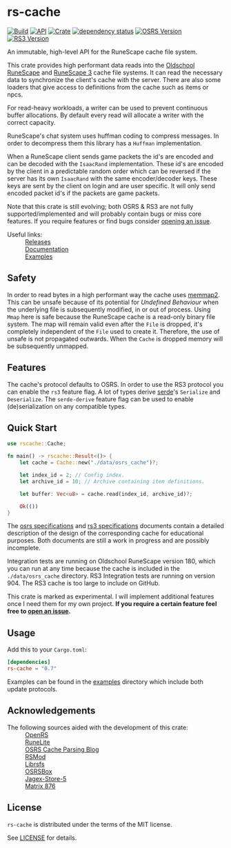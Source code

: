 # rs-cache
[![Build](https://github.com/jimvdl/rs-cache/workflows/build/badge.svg)](https://github.com/jimvdl/rs-cache)
[![API](https://docs.rs/rs-cache/badge.svg)](https://docs.rs/rs-cache)
[![Crate](https://img.shields.io/crates/v/rs-cache)](https://crates.io/crates/rs-cache)
[![dependency status](https://deps.rs/repo/github/jimvdl/rs-cache/status.svg)](https://deps.rs/repo/github/jimvdl/rs-cache)
[![OSRS Version](https://img.shields.io/badge/OSRS-180-blue)]()
[![RS3 Version](https://img.shields.io/badge/RS3-904-blue)]()

An immutable, high-level API for the RuneScape cache file system.

This crate provides high performant data reads into the [Oldschool RuneScape](https://oldschool.runescape.com/) and [RuneScape 3](https://www.runescape.com/) cache file systems. It can read the necessary data to synchronize the client's cache with the server. There are also some loaders that give access to definitions from the cache such as items or npcs. 

For read-heavy workloads, a writer can be used to prevent continuous buffer allocations.
By default every read will allocate a writer with the correct capacity.

RuneScape's chat system uses huffman coding to compress messages. In order to decompress them this library has
a `Huffman` implementation.

When a RuneScape client sends game packets the id's are encoded and can be decoded with the `IsaacRand`
implementation. These id's are encoded by the client in a predictable random order which can be reversed if
the server has its own `IsaacRand` with the same encoder/decoder keys. These keys are sent by the client
on login and are user specific. It will only send encoded packet id's if the packets are game packets.

Note that this crate is still evolving; both OSRS & RS3 are not fully supported/implemented and
will probably contain bugs or miss core features. If you require features or find bugs consider [opening
an issue](https://github.com/jimvdl/rs-cache/issues/new).

Useful links:\
&nbsp;&nbsp;&nbsp;&nbsp;&nbsp;&nbsp;<img src="https://oldschool.runescape.wiki/images/thumb/5/5d/Fire_rune_detail.png/800px-Fire_rune_detail.png?07ed5" width="10"> &nbsp;[Releases](https://github.com/jimvdl/rs-cache/tags)\
&nbsp;&nbsp;&nbsp;&nbsp;&nbsp;&nbsp;<img src="https://oldschool.runescape.wiki/images/thumb/7/74/Water_rune_detail.png/800px-Water_rune_detail.png?4e790" width="10"> &nbsp;[Documentation](https://docs.rs/rs-cache)\
&nbsp;&nbsp;&nbsp;&nbsp;&nbsp;&nbsp;<img src="https://oldschool.runescape.wiki/images/thumb/e/ef/Nature_rune_detail.png/800px-Nature_rune_detail.png?a062f" width="10"> &nbsp;[Examples](examples/)

## Safety

In order to read bytes in a high performant way the cache uses [memmap2](https://crates.io/crates/memmap2). This can be unsafe because of its potential for _Undefined Behaviour_ when the underlying file is subsequently modified, in or out of process. Using `Mmap` here is safe because the RuneScape cache is a read-only binary file system. The map will remain valid even after the `File` is dropped, it's completely independent of the `File` used to create it. Therefore, the use of unsafe is not propagated outwards. When the `Cache` is dropped memory will be subsequently unmapped.

## Features
The cache's protocol defaults to OSRS. In order to use the RS3 protocol you can enable the `rs3` feature flag.
A lot of types derive [serde](https://crates.io/crates/serde)'s `Serialize` and `Deserialize`. The `serde-derive` feature flag can be used to enable (de)serialization on any compatible types.

## Quick Start

```rust
use rscache::Cache;

fn main() -> rscache::Result<()> {
    let cache = Cache::new("./data/osrs_cache")?;

    let index_id = 2; // Config index.
    let archive_id = 10; // Archive containing item definitions.

    let buffer: Vec<u8> = cache.read(index_id, archive_id)?;

    Ok(())
}
```

The [osrs specifications](osrs_specifications.md) and [rs3 specifications](rs3_specifications.md) documents contain a detailed description of the design of the corresponding cache for educational purposes. Both documents are still a work in progress and are possibly incomplete.

Integration tests are running on Oldschool RuneScape version 180, which you can run at any time because the cache is included in the `./data/osrs_cache` directory. RS3 Integration tests are running on version 904. The RS3 cache is too large to include on GitHub.

This crate is marked as experimental. I will implement additional features once I need them for my own project.
__If you require a certain feature feel free to [open an issue](https://github.com/jimvdl/rs-cache/issues/new).__

## Usage

Add this to your `Cargo.toml`:

```toml
[dependencies]
rs-cache = "0.7"
```

Examples can be found in the [examples](examples/) directory which include both update protocols.

## Acknowledgements

The following sources aided with the development of this crate:\
&nbsp;&nbsp;&nbsp;&nbsp;&nbsp;&nbsp;<img src="https://oldschool.runescape.wiki/images/thumb/d/dc/Cosmic_rune_detail.png/800px-Cosmic_rune_detail.png?734d1" width="10"> &nbsp;[OpenRS](https://www.rune-server.ee/runescape-development/rs-503-client-server/downloads/312510-openrs-cache-library.html)\
&nbsp;&nbsp;&nbsp;&nbsp;&nbsp;&nbsp;<img src="https://oldschool.runescape.wiki/images/thumb/f/f3/Air_rune_detail.png/800px-Air_rune_detail.png?b7f49" width="10"> &nbsp;[RuneLite](https://runelite.net/)\
&nbsp;&nbsp;&nbsp;&nbsp;&nbsp;&nbsp;<img src="https://oldschool.runescape.wiki/images/thumb/0/0f/Law_rune_detail.png/800px-Law_rune_detail.png?dc1f3" width="10"> &nbsp;[OSRS Cache Parsing Blog](https://www.osrsbox.com/blog/2018/07/26/osrs-cache-research-extract-cache-definitions/)\
&nbsp;&nbsp;&nbsp;&nbsp;&nbsp;&nbsp;<img src="https://oldschool.runescape.wiki/images/thumb/a/ae/Chaos_rune_detail.png/800px-Chaos_rune_detail.png?0d8cb" width="10"> &nbsp;[RSMod](https://github.com/Tomm0017/rsmod)\
&nbsp;&nbsp;&nbsp;&nbsp;&nbsp;&nbsp;<img src="https://oldschool.runescape.wiki/images/thumb/8/8b/Soul_rune_detail.png/800px-Soul_rune_detail.png?75ada" width="10"> &nbsp;[Librsfs](https://github.com/Velocity-/librsfs)\
&nbsp;&nbsp;&nbsp;&nbsp;&nbsp;&nbsp;<img src="https://oldschool.runescape.wiki/images/thumb/c/c1/Blood_rune_detail.png/800px-Blood_rune_detail.png?2cf9e" width="10"> &nbsp;[OSRSBox](https://www.osrsbox.com/)\
&nbsp;&nbsp;&nbsp;&nbsp;&nbsp;&nbsp;<img src="https://oldschool.runescape.wiki/images/thumb/7/72/Earth_rune_detail.png/800px-Earth_rune_detail.png?991bd" width="10"> &nbsp;[Jagex-Store-5](https://github.com/guthix/Jagex-Store-5)\
&nbsp;&nbsp;&nbsp;&nbsp;&nbsp;&nbsp;<img src="https://oldschool.runescape.wiki/images/7/70/Wrath_rune.png?3a737" width="10"> &nbsp;[Matrix 876](https://www.rune-server.ee/runescape-development/rs-503-client-server/downloads/648085-matrix-3-876-recommended-876-rs3-server.html)


## License
`rs-cache` is distributed under the terms of the MIT license.

See [LICENSE](LICENSE) for details.